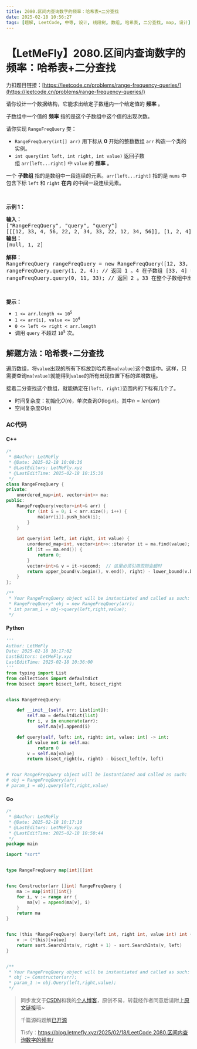 ```yaml
---
title: 2080.区间内查询数字的频率：哈希表+二分查找
date: 2025-02-18 10:56:27
tags: [题解, LeetCode, 中等, 设计, 线段树, 数组, 哈希表, 二分查找, map, 设计]
---
```


# 【LetMeFly】2080.区间内查询数字的频率：哈希表+二分查找

力扣题目链接：[https://leetcode.cn/problems/range-frequency-queries/](https://leetcode.cn/problems/range-frequency-queries/)

<p>请你设计一个数据结构，它能求出给定子数组内一个给定值的 <strong>频率</strong>&nbsp;。</p>

<p>子数组中一个值的 <strong>频率</strong>&nbsp;指的是这个子数组中这个值的出现次数。</p>

<p>请你实现&nbsp;<code>RangeFreqQuery</code>&nbsp;类：</p>

<ul>
	<li><code>RangeFreqQuery(int[] arr)</code>&nbsp;用下标从 <strong>0</strong>&nbsp;开始的整数数组&nbsp;<code>arr</code>&nbsp;构造一个类的实例。</li>
	<li><code>int query(int left, int right, int value)</code>&nbsp;返回子数组&nbsp;<code>arr[left...right]</code>&nbsp;中&nbsp;<code>value</code>&nbsp;的&nbsp;<strong>频率</strong>&nbsp;。</li>
</ul>

<p>一个 <strong>子数组</strong> 指的是数组中一段连续的元素。<code>arr[left...right]</code>&nbsp;指的是 <code>nums</code>&nbsp;中包含下标 <code>left</code>&nbsp;和 <code>right</code>&nbsp;<strong>在内</strong>&nbsp;的中间一段连续元素。</p>

<p>&nbsp;</p>

<p><strong>示例 1：</strong></p>

<pre><strong>输入：</strong>
["RangeFreqQuery", "query", "query"]
[[[12, 33, 4, 56, 22, 2, 34, 33, 22, 12, 34, 56]], [1, 2, 4], [0, 11, 33]]
<strong>输出：</strong>
[null, 1, 2]

<strong>解释：</strong>
RangeFreqQuery rangeFreqQuery = new RangeFreqQuery([12, 33, 4, 56, 22, 2, 34, 33, 22, 12, 34, 56]);
rangeFreqQuery.query(1, 2, 4); // 返回 1 。4 在子数组 [33, 4] 中出现 1 次。
rangeFreqQuery.query(0, 11, 33); // 返回 2 。33 在整个子数组中出现 2 次。
</pre>

<p>&nbsp;</p>

<p><strong>提示：</strong></p>

<ul>
	<li><code>1 &lt;= arr.length &lt;= 10<sup>5</sup></code></li>
	<li><code>1 &lt;= arr[i], value &lt;= 10<sup>4</sup></code></li>
	<li><code>0 &lt;= left &lt;= right &lt; arr.length</code></li>
	<li>调用&nbsp;<code>query</code>&nbsp;不超过&nbsp;<code>10<sup>5</sup></code>&nbsp;次。</li>
</ul>


    
## 解题方法：哈希表+二分查找

遍历数组，将`value`出现的所有下标放到哈希表`ma[value]`这个数组中。这样，只需要查询`ma[value]`就能得到`value`的所有出现位置下标的递增数组。

接着二分查找这个数组，就能确定在`[left, right]`范围内的下标有几个了。

+ 时间复杂度：初始化$O(n)$，单次查询$O(\log n)$。其中$n=len(arr)$
+ 空间复杂度$O(n)$

### AC代码

#### C++

```cpp
/*
 * @Author: LetMeFly
 * @Date: 2025-02-18 10:08:36
 * @LastEditors: LetMeFly.xyz
 * @LastEditTime: 2025-02-18 10:15:30
 */
class RangeFreqQuery {
private:
    unordered_map<int, vector<int>> ma;
public:
    RangeFreqQuery(vector<int>& arr) {
        for (int i = 0; i < arr.size(); i++) {
            ma[arr[i]].push_back(i);
        }
    }
    
    int query(int left, int right, int value) {
        unordered_map<int, vector<int>>::iterator it = ma.find(value);
        if (it == ma.end()) {
            return 0;
        }
        vector<int>& v = it->second;  // 这里必须引用否则会超时
        return upper_bound(v.begin(), v.end(), right) - lower_bound(v.begin(), v.end(), left);
    }
};

/**
 * Your RangeFreqQuery object will be instantiated and called as such:
 * RangeFreqQuery* obj = new RangeFreqQuery(arr);
 * int param_1 = obj->query(left,right,value);
 */
```

#### Python

```python
'''
Author: LetMeFly
Date: 2025-02-18 10:17:02
LastEditors: LetMeFly.xyz
LastEditTime: 2025-02-18 10:36:00
'''
from typing import List
from collections import defaultdict
from bisect import bisect_left, bisect_right


class RangeFreqQuery:

    def __init__(self, arr: List[int]):
        self.ma = defaultdict(list)
        for i, v in enumerate(arr):
            self.ma[v].append(i)

    def query(self, left: int, right: int, value: int) -> int:
        if value not in self.ma:
            return 0
        v = self.ma[value]
        return bisect_right(v, right) - bisect_left(v, left)


# Your RangeFreqQuery object will be instantiated and called as such:
# obj = RangeFreqQuery(arr)
# param_1 = obj.query(left,right,value)
```

#### Go

```go
/*
 * @Author: LetMeFly
 * @Date: 2025-02-18 10:17:10
 * @LastEditors: LetMeFly.xyz
 * @LastEditTime: 2025-02-18 10:50:44
 */
package main

import "sort"


type RangeFreqQuery map[int][]int


func Constructor(arr []int) RangeFreqQuery {
    ma := map[int][]int{}
	for i, v := range arr {
		ma[v] = append(ma[v], i)
	}
	return ma
}


func (this *RangeFreqQuery) Query(left int, right int, value int) int {
    v := (*this)[value]
	return sort.SearchInts(v, right + 1) - sort.SearchInts(v, left)
}


/**
 * Your RangeFreqQuery object will be instantiated and called as such:
 * obj := Constructor(arr);
 * param_1 := obj.Query(left,right,value);
 */
```

> 同步发文于[CSDN](https://letmefly.blog.csdn.net/article/details/145700724)和我的[个人博客](https://blog.letmefly.xyz/)，原创不易，转载经作者同意后请附上[原文链接](https://blog.letmefly.xyz/2025/02/18/LeetCode%202080.%E5%8C%BA%E9%97%B4%E5%86%85%E6%9F%A5%E8%AF%A2%E6%95%B0%E5%AD%97%E7%9A%84%E9%A2%91%E7%8E%87/)哦~
>
> 千篇源码题解[已开源](https://github.com/LetMeFly666/LeetCode)
>
> Tisfy：[https://blog.letmefly.xyz/2025/02/18/LeetCode 2080.区间内查询数字的频率/](https://blog.letmefly.xyz/2025/02/18/LeetCode%202080.%E5%8C%BA%E9%97%B4%E5%86%85%E6%9F%A5%E8%AF%A2%E6%95%B0%E5%AD%97%E7%9A%84%E9%A2%91%E7%8E%87/)
